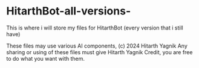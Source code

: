 # HitarthBot-all-versions-
This is where i will store my files for HitarthBot (every version that i still have)

These files may use various AI components, (c) 2024 Hitarth Yagnik Any sharing or using of these files must give Hitarth Yagnik Credit, you are free to do what you want with them.
